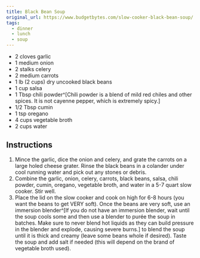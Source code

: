 ```yaml
---
title: Black Bean Soup
original_url: https://www.budgetbytes.com/slow-cooker-black-bean-soup/
tags:
  - dinner
  - lunch
  - soup
---
```


* 2 cloves garlic
* 1 medium onion
* 2 stalks celery
* 2 medium carrots
* 1 lb (2 cups) dry uncooked black beans
* 1 cup salsa
* 1 Tbsp chili powder^[Chili powder is a blend of mild red chiles and other spices. It is not cayenne pepper, which is extremely spicy.]
* 1/2 Tbsp cumin
* 1 tsp oregano
* 4 cups vegetable broth
* 2 cups water
 
## Instructions

1. Mince the garlic, dice the onion and celery, and grate the carrots on a large holed cheese grater. Rinse the black beans in a colander under cool running water and pick out any stones or debris.
1. Combine the garlic, onion, celery, carrots, black beans, salsa, chili powder, cumin, oregano, vegetable broth, and water in a 5-7 quart slow cooker. Stir well.
1. Place the lid on the slow cooker and cook on high for 6-8 hours (you want the beans to get VERY soft). Once the beans are very soft, use an immersion blender^[If you do not have an immersion blender, wait until the soup cools some and then use a blender to purée the soup in batches. Make sure to never blend hot liquids as they can build pressure in the blender and explode, causing severe burns.] to blend the soup until it is thick and creamy (leave some beans whole if desired). Taste the soup and add salt if needed (this will depend on the brand of vegetable broth used).
